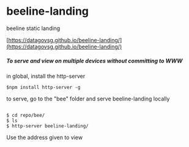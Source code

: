 # beeline-landing
beeline static landing

[https://datagovsg.github.io/beeline-landing/](https://datagovsg.github.io/beeline-landing/)

##### To serve and view on multiple devices without committing to WWW
in global, install the http-server

<pre><code>$npm install http-server -g</code></pre>

to serve, go to the "bee" folder and serve beeline-landing locally

<pre><code>
$ cd repo/bee/
$ ls
$ http-server beeline-landing/
</code></pre>

Use the address given to view
